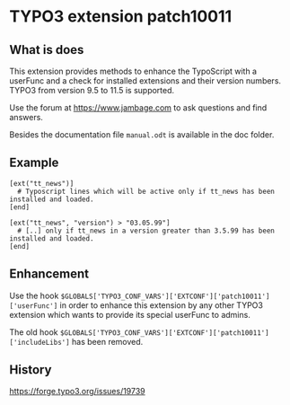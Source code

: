 # TYPO3 extension patch10011

## What is does

This extension provides methods to enhance the TypoScript with a userFunc and a check for installed extensions and their version numbers. TYPO3 from version 9.5 to 11.5 is supported.

Use the forum at https://www.jambage.com to ask questions and find answers.

Besides the documentation file `manual.odt` is available in the doc folder.

## Example
```
[ext("tt_news")]
  # Typoscript lines which will be active only if tt_news has been installed and loaded.
[end]
```
```
[ext("tt_news", "version") > "03.05.99"]
  # [..] only if tt_news in a version greater than 3.5.99 has been installed and loaded.
[end]
```

## Enhancement

Use the hook `$GLOBALS['TYPO3_CONF_VARS']['EXTCONF']['patch10011']['userFunc']` in order to enhance this extension by any other TYPO3 extension which wants to provide its special userFunc to admins.

The old hook `$GLOBALS['TYPO3_CONF_VARS']['EXTCONF']['patch10011']['includeLibs']` has been removed.

## History

https://forge.typo3.org/issues/19739
